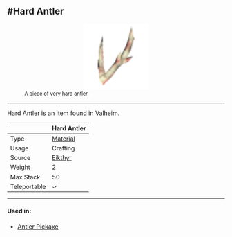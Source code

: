 <meta property="og:title" content="Blueberries - MoreValheim" /><meta property="og:type" content="website" /><meta property="og:image" content="/assets/blueberries.png" /><meta property="og:description" content="Blueberries is an item found in Valheim." /><meta name="theme-color" content="#546D78"><meta name="twitter:card" content="summary_large_image">
#Hard Antler
-------------
<style>img {width:30px;}.tb {width:150px;display: block;margin-left: auto;margin-right: auto;}</style>

<figure><img src="/assets/hard_antler.png" class="tb" /><figcaption><small>A piece of very hard antler.</small></figcaption></figure>

-------------

Hard Antler is an item found in Valheim.

|        | Hard Antler              |
| ----------- | ------------------------------------ |
| Type | [Material](../../type/material)
| Usage | Crafting<br>
| Source | [Eikthyr](../../creatures/eikthyr)
| Weight | 2 |
| Max Stack | 50 |
| Teleportable | ✓



-------------

#### Used in:

* [Antler Pickaxe](../antler_pickaxe)